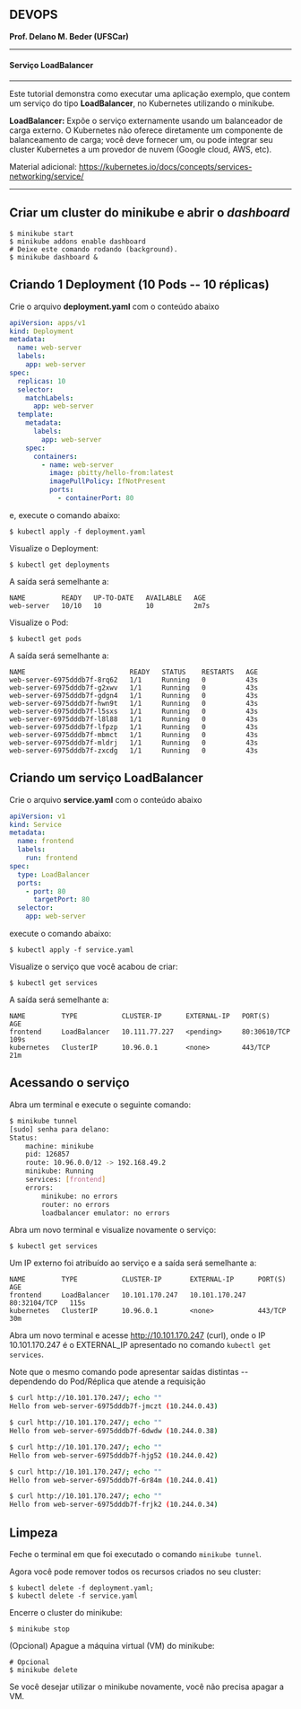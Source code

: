 ## DEVOPS

**Prof. Delano M. Beder (UFSCar)**

- - -

#### Serviço LoadBalancer
- - -

Este tutorial demonstra como executar uma aplicação exemplo, que contem um serviço do tipo **LoadBalancer**, no Kubernetes utilizando o minikube. 

**LoadBalancer:** Expõe o serviço externamente usando um balanceador de carga externo. O Kubernetes não oferece diretamente um componente de balanceamento de carga; você deve fornecer um, ou pode integrar seu cluster Kubernetes a um provedor de nuvem (Google cloud, AWS, etc).

Material adicional: https://kubernetes.io/docs/concepts/services-networking/service/

------

## Criar um cluster do minikube e abrir o *dashboard*

```shell
$ minikube start
$ minikube addons enable dashboard
# Deixe este comando rodando (background).
$ minikube dashboard &
```

## Criando 1 Deployment (10 Pods -- 10 réplicas)

Crie o arquivo **deployment.yaml** com o conteúdo abaixo

   ```yaml
   apiVersion: apps/v1
   kind: Deployment
   metadata:
     name: web-server
     labels:
       app: web-server
   spec:
     replicas: 10
     selector:
       matchLabels:
         app: web-server
     template:
       metadata:
         labels:
           app: web-server
       spec:
         containers:
           - name: web-server
             image: pbitty/hello-from:latest
             imagePullPolicy: IfNotPresent
             ports:
               - containerPort: 80
   ```


e, execute o comando abaixo:

```shell
$ kubectl apply -f deployment.yaml
```

Visualize o Deployment:

```shell
$ kubectl get deployments
```

A saída será semelhante a: 
```
NAME         READY   UP-TO-DATE   AVAILABLE   AGE
web-server   10/10   10           10          2m7s
```

Visualize o Pod:

```shell
$ kubectl get pods
```

A saída será semelhante a:
    
```
NAME                          READY   STATUS    RESTARTS   AGE
web-server-6975dddb7f-8rq62   1/1     Running   0          43s
web-server-6975dddb7f-g2xwv   1/1     Running   0          43s
web-server-6975dddb7f-gdgn4   1/1     Running   0          43s
web-server-6975dddb7f-hwn9t   1/1     Running   0          43s
web-server-6975dddb7f-l5sxs   1/1     Running   0          43s
web-server-6975dddb7f-l8l88   1/1     Running   0          43s
web-server-6975dddb7f-lfpzp   1/1     Running   0          43s
web-server-6975dddb7f-mbmct   1/1     Running   0          43s
web-server-6975dddb7f-mldrj   1/1     Running   0          43s
web-server-6975dddb7f-zxcdg   1/1     Running   0          43s
```



## Criando um serviço LoadBalancer

Crie o arquivo **service.yaml** com o conteúdo abaixo

   ```yaml
   apiVersion: v1
   kind: Service
   metadata:
     name: frontend
     labels:
       run: frontend
   spec:
     type: LoadBalancer
     ports:
       - port: 80
         targetPort: 80
     selector:
       app: web-server
   ```
   execute o comando abaixo:
   ```shell
   $ kubectl apply -f service.yaml
   ```

Visualize o serviço que você acabou de criar:

```shell
$ kubectl get services
```

A saída será semelhante a:

```
NAME         TYPE           CLUSTER-IP      EXTERNAL-IP   PORT(S)        AGE
frontend     LoadBalancer   10.111.77.227   <pending>     80:30610/TCP   109s
kubernetes   ClusterIP      10.96.0.1       <none>        443/TCP        21m
```

## Acessando o serviço

Abra um terminal e execute o seguinte comando:

```sh
$ minikube tunnel
[sudo] senha para delano:          
Status:	
	machine: minikube
	pid: 126857
	route: 10.96.0.0/12 -> 192.168.49.2
	minikube: Running
	services: [frontend]
    errors: 
		minikube: no errors
		router: no errors
		loadbalancer emulator: no errors
```


Abra um novo terminal e visualize novamente o serviço:

```shell
$ kubectl get services
```

Um IP externo foi atribuído ao serviço e a saída será semelhante a:

```
NAME         TYPE           CLUSTER-IP       EXTERNAL-IP      PORT(S)        AGE
frontend     LoadBalancer   10.101.170.247   10.101.170.247   80:32104/TCP   115s
kubernetes   ClusterIP      10.96.0.1        <none>           443/TCP        30m
```

<div style="page-break-after: always"></div>

Abra um novo terminal e acesse http://10.101.170.247 (curl), onde o IP 10.101.170.247 é o EXTERNAL_IP apresentado no comando `kubectl get services`.

Note que o mesmo comando pode apresentar saídas distintas -- dependendo do Pod/Réplica que atende a requisição

```sh
$ curl http://10.101.170.247/; echo ""
Hello from web-server-6975dddb7f-jmczt (10.244.0.43)

$ curl http://10.101.170.247/; echo ""
Hello from web-server-6975dddb7f-6dwdw (10.244.0.38)

$ curl http://10.101.170.247/; echo ""
Hello from web-server-6975dddb7f-hjg52 (10.244.0.42)

$ curl http://10.101.170.247/; echo ""
Hello from web-server-6975dddb7f-6r84m (10.244.0.41)

$ curl http://10.101.170.247/; echo ""
Hello from web-server-6975dddb7f-frjk2 (10.244.0.34)
```




## Limpeza

Feche o terminal em que foi executado o comando `minikube tunnel`.

Agora você pode remover todos os recursos criados no seu cluster:

```shell
$ kubectl delete -f deployment.yaml; 
$ kubectl delete -f service.yaml
```

Encerre o cluster do minikube:

```shell
$ minikube stop
```

(Opcional) Apague a máquina virtual (VM) do minikube:

```shell
# Opcional
$ minikube delete
```

Se você desejar utilizar o minikube novamente, você não precisa apagar a VM.
